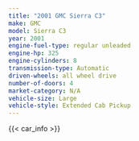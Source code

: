 ```yaml
---
title: "2001 GMC Sierra C3"
make: GMC
model: Sierra C3
year: 2001
engine-fuel-type: regular unleaded
engine-hp: 325
engine-cylinders: 8
transmission-type: Automatic
driven-wheels: all wheel drive
number-of-doors: 4
market-category: N/A
vehicle-size: Large
vehicle-style: Extended Cab Pickup
---
```


{{< car_info >}}
